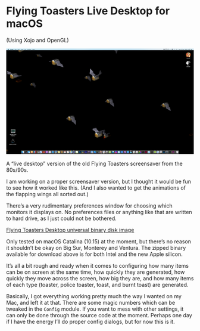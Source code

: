 # Flying Toasters Live Desktop for macOS

(Using Xojo and OpenGL)

![Screenshot](/screenshots/screenshot1.png)

A “live desktop” version of the old Flying Toasters screensaver from the 80s/90s.

I am working on a proper screensaver version, but I thought it would be fun to see how it worked like this. (And I also wanted to get the animations of the flapping wings all sorted out.)

There’s a very rudimentary preferences window for choosing which monitors it displays on. No preferences files or anything like that are written to hard drive, as I just could not be bothered.

[Flying Toasters Desktop universal binary disk image](https://dl.dropboxusercontent.com/s/rqcjp4xb7m827tv/FlyingToastersLiveDesktop.zip?dl=0)

Only tested on macOS Catalina (10.15) at the moment, but there’s no reason it shouldn’t be okay on Big Sur, Monterey and Ventura. The zipped binary available for download above is for both Intel and the new Apple silicon.

It’s all a bit rough and ready when it comes to configuring how many items can be on screen at the same time, how quickly they are generated, how quickly they move across the screen, how big they are, and how many items of each type (toaster, police toaster, toast, and burnt toast) are generated.

Basically, I got everything working pretty much the way I wanted on my Mac, and left it at that. There are some magic numbers which can be tweaked in the `Config` module. If you want to mess with other settings, it can only be done through the source code at the moment. Perhaps one day if I have the energy I’ll do proper config dialogs, but for now this is it.